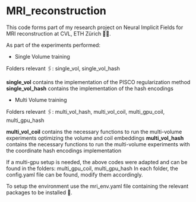 # MRI_reconstruction
This code forms part of my research project on Neural Implicit Fields for MRI reconstruction at CVL, ETH Zürich 👩‍💻.

As part of the experiments performed:

- Single Volume training
  
Folders relevant 🖇️: single_vol, single_vol_hash

**single_vol** contains the implementation of the PISCO regularization method 
**single_vol_hash** contains the implementation of the hash encodings  

- Multi Volume training
  
Folders relevant 🖇️: multi_vol_hash, multi_vol_coil, multi_gpu_coil, multi_gpu_hash

**multi_vol_coil** contains the necessary functions to run the multi-volume experiments optimizing the volume and coil embeddings
**multi_vol_hash** contains the necessary functions to run the multi-volume experiments with the coordinate hash encodings implementation

If a multi-gpu setup is needed, the above codes were adapted and can be found in the folders: multi_gpu_coil, multi_gpu_hash
In each folder, the config.yaml file can be found, modify them accordingly.

To setup the environment use the mri_env.yaml file containing the relevant packages to be installed 🚀.


